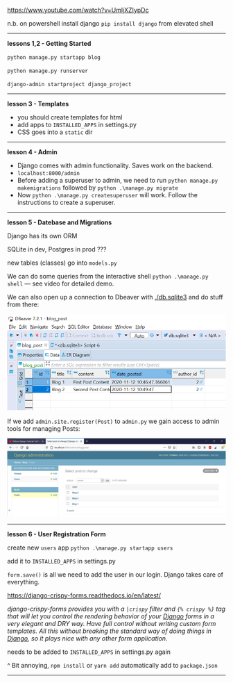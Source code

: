 https://www.youtube.com/watch?v=UmljXZIypDc

n.b. on powershell install django `pip install django` from elevated shell

---

**lessons 1,2 - Getting Started**

`python manage.py startapp blog`

`python manage.py runserver`

`django-admin startproject django_project`

---

**lesson 3 - Templates** 

- you should create templates for html
- add apps to `INSTALLED_APPS` in settings.py
- CSS goes into a `static` dir

---

**lesson 4 - Admin**

- Django comes with admin functionality. Saves work on the backend.
- `localhost:8000/admin`
- Before adding a superuser to admin, we need to run `python manage.py makemigrations` followed by `python .\manage.py migrate`
- Now `python .\manage.py createsuperuser` will work. Follow the instructions to create a superuser.

---

**lesson 5 - Datebase and Migrations** 

Django has its own ORM

SQLite in dev, Postgres in prod ???

new tables (classes) go into `models.py`

We can do some queries from the interactive shell `python .\manage.py shell` — see video for detailed demo.

We can also open up a connection to Dbeaver with [./db.sqlite3](./db.sqlite3) and do stuff from there:

![dbeaver-django-connection](readme-img/dbeaver-django-connection.PNG)

If we add `admin.site.register(Post)` to `admin.py` we gain access to admin tools for managing Posts:

![django-admin-posts](readme-img/django-admin-posts.PNG)

---

**lesson 6 - User Registration Form**

create new `users` app `python .\manage.py startapp users`

add it to `INSTALLED_APPS` in settings.py

`form.save()` is all we need to add the user in our login. Django takes care of everything.

https://django-crispy-forms.readthedocs.io/en/latest/

*django-crispy-forms provides you with a `|crispy` filter and `{% crispy %}` tag that will let you control the rendering behavior of your [Django](http://djangoproject.com) forms in a very elegant and DRY way. Have full control without writing  custom form templates. All this without breaking the standard way of  doing things in [Django](http://djangoproject.com), so it plays nice with any other form application.*

needs to be added to `INSTALLED_APPS` in settings.py again

^ Bit annoying, `npm install` or `yarn add` automatically add to `package.json`

---







